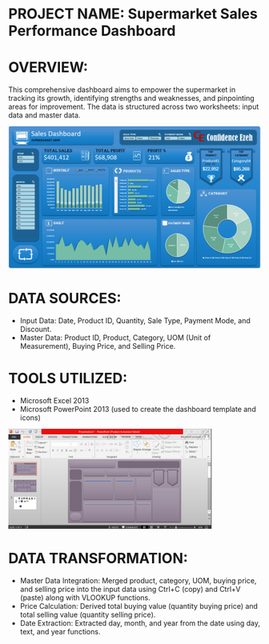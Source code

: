 # PROJECT NAME: **Supermarket Sales Performance Dashboard**

# OVERVIEW:  
This comprehensive dashboard aims to empower the supermarket in tracking its growth, identifying strengths and weaknesses, and pinpointing areas for improvement. The data is structured across two worksheets: input data and master data. 

<img src="images/Dashboard Screenshot.png">

# DATA SOURCES: 
-  Input Data: Date, Product ID, Quantity, Sale Type, Payment Mode, and Discount. 
-  Master Data: Product ID, Product, Category, UOM (Unit of Measurement), Buying Price, and Selling Price. 

# TOOLS UTILIZED:  
- Microsoft Excel 2013
- Microsoft PowerPoint 2013 (used to create the dashboard template and icons)
<img src="images/Powerpoint_dashboard template.png" weight="300" height="200">

# DATA TRANSFORMATION:  
- Master Data Integration: Merged product, category, UOM, buying price, and selling price into the input data using Ctrl+C (copy) and Ctrl+V (paste) along with VLOOKUP functions. 
- Price Calculation: Derived total buying value (quantity buying price) and total selling value (quantity selling price). 
- Date Extraction: Extracted day, month, and year from the date using day, text, and year functions. 

